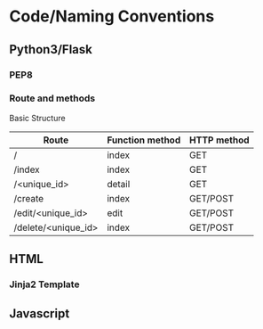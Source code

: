 # Code/Naming Conventions

## Python3/Flask

### PEP8

### Route and methods

Basic Structure

| Route | Function method | HTTP method |
|-------|-----------------|-------------|
| / | index | GET |
| /index | index | GET |
| /<unique_id> | detail | GET |
| /create | index | GET/POST |
| /edit/<unique_id> | edit | GET/POST |
| /delete/<unique_id> | index | GET/POST |

## HTML

### Jinja2 Template

## Javascript

